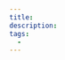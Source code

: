 ```yaml
---
title: 
description: 
tags:
  - 
---
```


<!-- Fill the metadata:
title = glossary term
description = a *short* description
tags: (optional) one or more tags

Write a long description in the document body. -->


